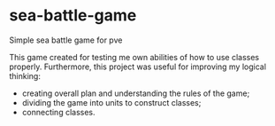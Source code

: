 # sea-battle-game
Simple sea battle game for pve

This game created for testing me own abilities of how to use classes properly. Furthermore, this project was useful for improving my logical thinking:
- creating overall plan and understanding the rules of the game;
- dividing the game into units to construct classes;
- connecting classes.

